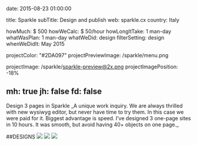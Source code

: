 date: 2015-08-23 01:00:00

title: Sparkle
subTitle: Design and publish
web: sparkle.cx
country: Italy

howMuch: $ 500
howWeCalc: $ 50/hour
howLongItTake: 1 man-day
whatWasPlan: 1 man-day
whatWeDid: design
filterSetting: design
whenWeDidIt: May 2015

projectColor: "#2DA097"
projectPreviewImage: /sparkle/menu.png

projectImage: /sparkle/sparkle-preview@2x.png
projectImagePosition: -18%

mh: true
jh: false
fd: false
---



<div id="description" class="description">
Design 3 pages in Sparkle
_A unique work inquiry. We are always thrilled with new wysiwyg editor, but never have time to try them. In this case we were paid for it. Biggest advantage is speed. I’ve designed 3 one-page sites in 10 hours. It was smooth, but avoid having 40+ objects on one page._
</div>

##DESIGNS
<img class="lazyload container-page"
  data-src="/sparkle/sparkle-kenozersky-template.png"
  data-srcset="/sparkle/sparkle-kenozersky-template@2x.png 2000w,
               /sparkle/sparkle-kenozersky-template.png 1280w,
               /sparkle/sparkle-kenozersky-template@small.png 800w,"
  sizes="100%"
  alt=" ">
<img class="lazyload mobile-portrait left"
     data-src="/sparkle/sparkle-david-psalms-footer.png"
     data-srcset="/sparkle/sparkle-youth-group@2x.png 2000w,
                  /sparkle/sparkle-youth-group.png 1280w,
                  /sparkle/sparkle-youth-group.png 800w,"
     sizes="100%"
     alt=" ">
<img class="lazyload mobile-portrait right"
    data-src="/sparkle/sparkle-david-psalms-footer.png"
    data-srcset="/sparkle/sparkle-david-psalms-footer@2x.png 2000w,
            /sparkle/sparkle-david-psalms-footer.png 1280w,
            /sparkle/sparkle-david-psalms-footer.png 800w,"
    sizes="100%"
    alt=" ">






